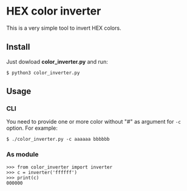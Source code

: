 # HEX color inverter

This is a very simple tool to invert HEX colors.

## Install

Just dowload **color_inverter.py** and run:

```
$ python3 color_inverter.py
```

## Usage

### CLI

You need to provide one or more color without "#" as argument for `-c` option. For example: 

```
$ ./color_inverter.py -c aaaaaa bbbbbb 
```

### As module

```
>>> from color_inverter import inverter
>>> c = inverter('ffffff')
>>> print(c)
000000
```
